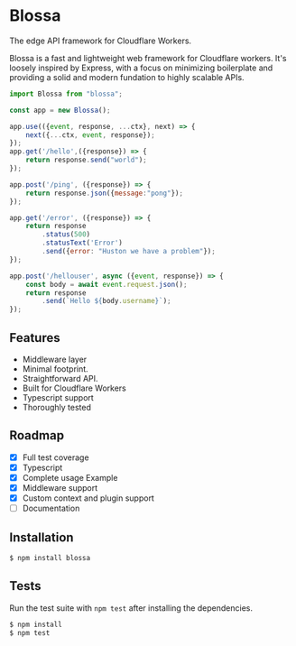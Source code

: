 # Blossa

The edge API framework for Cloudflare Workers.

Blossa is a fast and lightweight web framework for Cloudflare workers. It's loosely inspired by Express, with a 
focus on minimizing boilerplate and providing a solid and modern fundation to highly scalable APIs.

```js
import Blossa from "blossa";

const app = new Blossa();

app.use(({event, response, ...ctx}, next) => {
    next({...ctx, event, response});
});
app.get('/hello',({response}) => {
    return response.send("world");
});

app.post('/ping', ({response}) => {
    return response.json({message:"pong"});
});

app.get('/error', ({response}) => {
    return response
        .status(500)
        .statusText('Error')
        .send({error: "Huston we have a problem"});
});

app.post('/hellouser', async ({event, response}) => {
    const body = await event.request.json();
    return response
        .send(`Hello ${body.username}`);
});
```

## Features

- Middleware layer
- Minimal footprint.
- Straightforward API.
- Built for Cloudflare Workers
- Typescript support
- Thoroughly tested

## Roadmap

- [x] Full test coverage
- [x] Typescript 
- [x] Complete usage Example
- [x] Middleware support
- [x] Custom context and plugin support
- [ ] Documentation

## Installation

```bash
$ npm install blossa
```

## Tests

Run the test suite with `npm test` after installing the dependencies.

```bash
$ npm install
$ npm test
```
